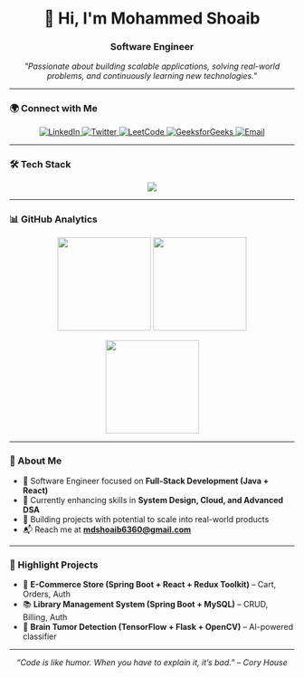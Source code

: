 <h1 align="center">👋 Hi, I'm Mohammed Shoaib</h1>
<h3 align="center">Software Engineer</h3>

<p align="center">
  <em>"Passionate about building scalable applications, solving real-world problems, and continuously learning new technologies."</em>
</p>

---

### 🌍 Connect with Me  
<p align="center">
  <a href="https://linkedin.com/in/mohammed-shoaib-396ba5265" target="_blank">
    <img src="https://img.shields.io/badge/LinkedIn-0A66C2?style=flat&logo=linkedin&logoColor=white" alt="LinkedIn"/>
  </a>
  <a href="https://twitter.com/mohd_shoaib10" target="_blank">
    <img src="https://img.shields.io/badge/Twitter-1DA1F2?style=flat&logo=twitter&logoColor=white" alt="Twitter"/>
  </a>
  <a href="https://leetcode.com/mdshoaib6360" target="_blank">
    <img src="https://img.shields.io/badge/LeetCode-FFA116?style=flat&logo=leetcode&logoColor=black" alt="LeetCode"/>
  </a>
  <a href="https://auth.geeksforgeeks.org/user/mdshoaidyke" target="_blank">
    <img src="https://img.shields.io/badge/GeeksforGeeks-2F8D46?style=flat&logo=geeksforgeeks&logoColor=white" alt="GeeksforGeeks"/>
  </a>
  <a href="mailto:mdshoaib6360@gmail.com" target="_blank">
    <img src="https://img.shields.io/badge/Gmail-D14836?style=flat&logo=gmail&logoColor=white" alt="Email"/>
  </a>
</p>

---

### 🛠 Tech Stack
<p align="center">
  <img src="https://skillicons.dev/icons?i=java,spring,react,js,ts,python,c,mysql,mongodb,redis,html,css,tailwind,git,github,firebase,linux" />
</p>

---

### 📊 GitHub Analytics  
<p align="center">
  <img src="https://github-readme-stats.vercel.app/api?username=mdshoaib9900&show_icons=true&theme=github_dark&hide_border=true" height="165" />
  <img src="https://github-readme-stats.vercel.app/api/top-langs/?username=mdshoaib9900&layout=compact&theme=github_dark&hide_border=true" height="165" />
</p>

<p align="center">
  <img src="https://github-readme-streak-stats.herokuapp.com?user=mdshoaib9900&theme=github-dark-blue&hide_border=true" height="165" />
</p>

---

### 🚀 About Me
- 💼 Software Engineer focused on **Full-Stack Development (Java + React)**  
- 🌱 Currently enhancing skills in **System Design, Cloud, and Advanced DSA**  
- 🔭 Building projects with potential to scale into real-world products  
- 📬 Reach me at **mdshoaib6360@gmail.com**

---

### 📌 Highlight Projects
- 🛒 **E-Commerce Store (Spring Boot + React + Redux Toolkit)** – Cart, Orders, Auth  
- 📚 **Library Management System (Spring Boot + MySQL)** – CRUD, Billing, Auth  
- 🧠 **Brain Tumor Detection (TensorFlow + Flask + OpenCV)** – AI-powered classifier  

---

<p align="center">
  <em>“Code is like humor. When you have to explain it, it’s bad.” – Cory House</em>
</p>
